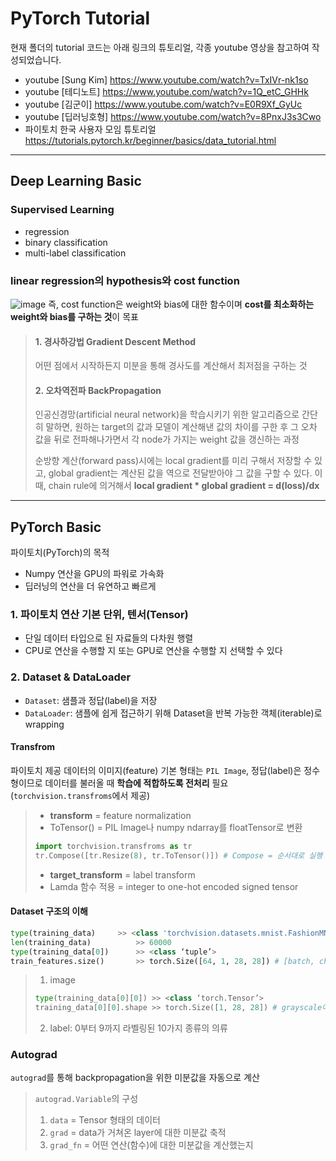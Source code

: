 # PyTorch Tutorial

현재 폴더의 tutorial 코드는 아래 링크의 튜토리얼, 각종 youtube 영상을 참고하여 작성되었습니다.
* youtube [Sung Kim] https://www.youtube.com/watch?v=TxIVr-nk1so
* youtube [테디노트] https://www.youtube.com/watch?v=1Q_etC_GHHk 
* youtube [김군이] https://www.youtube.com/watch?v=E0R9Xf_GyUc
* youtube [딥러닝호형] https://www.youtube.com/watch?v=8PnxJ3s3Cwo
* 파이토치 한국 사용자 모임 튜토리얼 https://tutorials.pytorch.kr/beginner/basics/data_tutorial.html 
-----------------------
## Deep Learning Basic

### Supervised Learning
* regression
* binary classification
* multi-label classification

### linear regression의 hypothesis와 cost function
![image](https://user-images.githubusercontent.com/62630731/125215017-f7124780-e2f4-11eb-9112-f490cc4bda74.png)
즉, cost function은 weight와 bias에 대한 함수이며 **cost를 최소화하는 weight와 bias를 구하는 것**이 목표

> #### 1. 경사하강법 Gradient Descent Method
> 어떤 점에서 시작하든지 미분을 통해 경사도를 계산해서 최저점을 구하는 것
> #### 2. 오차역전파 BackPropagation
> 인공신경망(artificial neural network)을 학습시키기 위한 알고리즘으로 간단히 말하면, 원하는 target의 값과 모델이 계산해낸 값의 차이를 구한 후 그 오차 값을 뒤로 전파해나가면서 각 node가 가지는 weight 값을 갱신하는 과정
> 
> 순방향 계산(forward pass)시에는 local gradient를 미리 구해서 저장할 수 있고, global gradient는 계산된 값을 역으로 전달받아야 그 값을 구할 수 있다. 이때, chain rule에 의거해서 **local gradient * global gradient = d(loss)/dx**
------------------------
## PyTorch Basic

파이토치(PyTorch)의 목적
- Numpy 연산을 GPU의 파워로 가속화
- 딥러닝의 연산을 더 유연하고 빠르게

### 1. 파이토치 연산 기본 단위, 텐서(Tensor)
* 단일 데이터 타입으로 된 자료들의 다차원 행렬
* CPU로 연산을 수행할 지 또는 GPU로 연산을 수행할 지 선택할 수 있다

### 2. Dataset & DataLoader
- `Dataset`: 샘플과 정답(label)을 저장
- `DataLoader`: 샘플에 쉽게 접근하기 위해 Dataset을 반복 가능한 객체(iterable)로 wrapping

#### Transfrom
파이토치 제공 데이터의 이미지(feature) 기본 형태는 `PIL Image`, 정답(label)은 정수형이므로 데이터를 불러올 때 **학습에 적합하도록 전처리** 필요 (`torchvision.transfroms`에서 제공)

> * **transform** = feature normalization
> * ToTensor() = PIL Image나 numpy ndarray를 floatTensor로 변환
> ```python
> import torchvision.transfroms as tr
> tr.Compose([tr.Resize(8), tr.ToTensor()]) # Compose = 순서대로 실행
> ```
>
> * **target_transform** = label transform 
> * Lamda 함수 적용 = integer to one-hot encoded signed tensor

#### Dataset 구조의 이해
```python
type(training_data)	    >> <class 'torchvision.datasets.mnist.FashionMNIST'>
len(training_data)          >> 60000
type(training_data[0])      >> <class ‘tuple’>
train_features.size()       >> torch.Size([64, 1, 28, 28]) # [batch, channel, image size]
```
> 1. image
> ```python
> type(training_data[0][0])	>> <class ‘torch.Tensor’>
> training_data[0][0].shape	>> torch.Size([1, 28, 28]) # grayscale이므로 단일 채널
> ```
> 2. label: 0부터 9까지 라벨링된 10가지 종류의 의류

### Autograd
`autograd`를 통해 backpropagation을 위한 미분값을 자동으로 계산
> `autograd.Variable`의 구성
> 1. `data` = Tensor 형태의 데이터
> 2. `grad` = data가 거쳐온 layer에 대한 미분값 축적
> 3. `grad_fn` = 어떤 연산(함수)에 대한 미분값을 계산했는지

